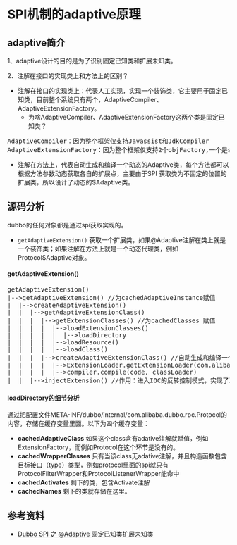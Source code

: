 # SPI机制的adaptive原理

## adaptive简介

1、adaptive设计的目的是为了识别固定已知类和扩展未知类。

2、注解在接口的实现类上和方法上的区别？

- 注解在接口的实现类上：代表人工实现，实现一个装饰类，它主要用于固定已知类，目前整个系统只有两个，AdaptiveCompiler、AdaptiveExtensionFactory。
	- 为啥AdaptiveCompiler、AdaptiveExtensionFactory这两个类是固定已知类？
<pre>
AdaptiveCompiler：因为整个框架仅支持Javassist和JdkCompiler
AdaptiveExtensionFactory：因为整个框架仅支持2个objFactory,一个是spi,另一个是spring
</pre>

- 注解在方法上，代表自动生成和编译一个动态的Adaptive类，每个方法都可以根据方法参数动态获取各自的扩展点，主要由于SPI 获取类为不固定的位置的扩展类，所以设计了动态的$Adaptive类。

## 源码分析

dubbo的任何对象都是通过spi获取实现的。

- `getAdaptiveExtension()` 获取一个扩展类，如果@Adaptive注解在类上就是一个装饰类；如果注解在方法上就是一个动态代理类，例如Protocol$Adaptive对象。

#### getAdaptiveExtension()

<pre>
getAdaptiveExtension()
|-->getAdaptiveExtension() //为cachedAdaptiveInstance赋值
|  |-->createAdaptiveExtension()
|  |  |-->getAdaptiveExtensionClass()
|  |  |  |-->getExtensionClasses() //为cachedClasses 赋值
|  |  |  |  |-->loadExtensionClasses()
|  |  |  |  |  |-->loadDirectory
|  |  |  |  |-->loadResource()
|  |  |	 |  |-->loadClass()
|  |  |  |-->createAdaptiveExtensionClass() //自动生成和编译一个动态的adpative类，这个类是一个代理类
|  |  |  |  |-->ExtensionLoader.getExtensionLoader(com.alibaba.dubbo.common.compiler.Compiler.class).getAdaptiveExtension()
|  |  |  |  |-->compiler.compile(code, classLoader)
|  |  |-->injectExtension() //作用：进入IOC的反转控制模式，实现了动态入注
</pre>

#### [loadDirectory的细节分析](https://github.com/pengcgithub/incubator-dubbo/blob/758ab35d95c6002dcc08f4350fce0cc066e9f63e/dubbo-common/src/main/java/org/apache/dubbo/common/extension/ExtensionLoader.java#L76-L75)

通过把配置文件META-INF/dubbo/internal/com.alibaba.dubbo.rpc.Protocol的内容，存储在缓存变量里面。以下为四个缓存变量：

- **cachedAdaptiveClass** 如果这个class含有adative注解就赋值，例如ExtensionFactory，而例如Protocol在这个环节是没有的。
- **cachedWrapperClasses** 只有当该class无adative注解，并且构造函数包含目标接口（type）类型，例如protocol里面的spi就只有ProtocolFilterWrapper和ProtocolListenerWrapper能命中
- **cachedActivates** 剩下的类，包含Activate注解
- **cachedNames** 剩下的类就存储在这里。

## 参考资料

- [Dubbo SPI 之 @Adaptive 固定已知类扩展未知类 ](https://my.oschina.net/LucasZhu/blog/1836596)